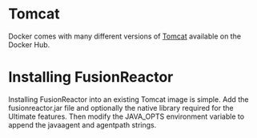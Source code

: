 # Tomcat
Docker comes with many different versions of [Tomcat](https://hub.docker.com/_/tomcat/) available on the Docker Hub.

# Installing FusionReactor
Installing FusionReactor into an existing Tomcat image is simple. Add the fusionreactor.jar file and optionally the native library required for the Ultimate features. Then modify the JAVA_OPTS environment variable to append the javaagent and agentpath strings.

